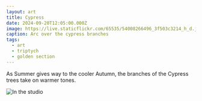 ```yaml
---
layout: art
title: Cypress
date: 2024-09-20T12:05:00.000Z
image: https://live.staticflickr.com/65535/54008266496_3f503c3214_h_d.jpg
caption: Arc over the cypress branches
tags:
  - art
  - triptych
  - golden section
---
```

As Summer gives way to the cooler Autumn, the branches of the Cypress trees take on warmer tones.

![In the studio](https://live.staticflickr.com/65535/54029460861_29ec76420e_h_d.jpg "In the studio")

